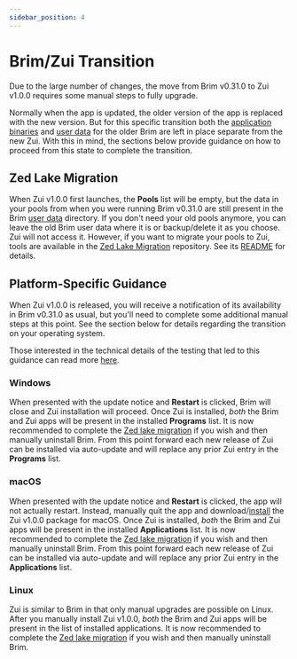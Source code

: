 ```yaml
---
sidebar_position: 4
---
```


# Brim/Zui Transition

Due to the large number of changes, the move from Brim v0.31.0 to Zui v1.0.0
requires some manual steps to fully upgrade.

Normally when the app is updated, the older version of the app is replaced
with the new version. But for this specific transition both the
[application binaries](https://zui.brimdata.io/docs/support/Filesystem-Paths#application-binaries)
and [user data](https://zui.brimdata.io/docs/support/Filesystem-Paths#user-data)
for the older Brim are left in place separate from the new Zui. With this in
mind, the sections below provide guidance on how to proceed from this state to
complete the transition.

## Zed Lake Migration

When Zui v1.0.0 first launches, the **Pools** list will be empty, but the data
in your pools from when you were running Brim v0.31.0 are still present in
the Brim [user data](https://zui.brimdata.io/docs/support/Filesystem-Paths#user-data)
directory. If you don't need your old pools anymore, you can leave the old
Brim user data where it is or backup/delete it as you choose. Zui will
not access it. However, if you want to migrate your pools to Zui, tools are
available in the [Zed Lake Migration](https://github.com/brimdata/zed-lake-migration)
repository. See its [README](https://github.com/brimdata/zed-lake-migration/blob/main/README.md)
for details.

## Platform-Specific Guidance

When Zui v1.0.0 is released, you will receive a notification of its
availability in Brim v0.31.0 as usual, but you'll need to complete some
additional manual steps at this point. See the section below for details
regarding the transition on your operating system.

Those interested in the technical details of the testing that led to this
guidance can read more
[here](https://github.com/brimdata/brim/issues/2459#issuecomment-1442316859).

### Windows

When presented with the update notice and **Restart** is clicked, Brim will
close and Zui installation will proceed. Once Zui is installed, _both_ the Brim
and Zui apps will be present in the installed **Programs** list. It is now
recommended to complete the [Zed lake migration](#zed-lake-migration) if you wish
and then manually uninstall Brim. From this point forward each new release
of Zui can be installed via auto-update and will replace any prior Zui entry
in the **Programs** list.

### macOS

When presented with the update notice and **Restart** is clicked, the app will
not actually restart. Instead, manually quit the app and
download/[install](https://zui.brimdata.io/docs/Installation#macos-installation)
the Zui v1.0.0 package for macOS. Once Zui is installed, _both_ the Brim and
Zui apps will be present in the installed **Applications** list. It is now
recommended to complete the [Zed lake migration](#zed-lake-migration) if you wish
and then manually uninstall Brim. From this point forward each new release
of Zui can be installed via auto-update and will replace any prior Zui entry
in the **Applications** list.

### Linux

Zui is similar to Brim in that only manual upgrades are possible on Linux. After
you manually install Zui v1.0.0, _both_ the Brim and Zui apps will be present
in the list of installed applications. It is now recommended to complete the
[Zed lake migration](#zed-lake-migration) if you wish and then manually
uninstall Brim.
